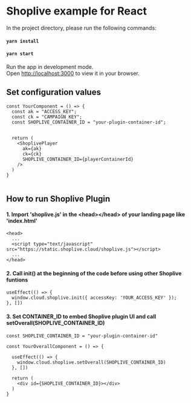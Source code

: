 # Shoplive example for React


In the project directory, please run the following commands:

#### `yarn install`
#### `yarn start`

Run the app in development mode.\
Open [http://localhost:3000](http://localhost:3000) to view it in your browser.


## Set configuration values

```
const YourComponent = () => {
  const ak = "ACCESS_KEY";
  const ck = "CAMPAIGN_KEY";
  const SHOPLIVE_CONTAINER_ID = "your-plugin-container-id";


  return (
    <ShoplivePlayer 
      ak={ak} 
      ck={ck} 
      SHOPLIVE_CONTAINER_ID={playerContainerId} 
    />
  )
}
  
```

## How to run Shoplive Plugin

#### 1. Import 'shoplive.js' in the &lt;head&gt;&lt;/head&gt; of your landing page like 'index.html'
```
<head>
  ...
  <script type="text/javascript" src="https://static.shoplive.cloud/shoplive.js"></script>
  ...
</head>

```

#### 2. Call init() at the beginning of the code before using other Shoplive funtions 
```
useEffect(() => {    
  window.cloud.shoplive.init({ accessKey: 'YOUR_ACCESS_KEY' });
}, [])
```

#### 3. Set CONTAINER_ID to embed Shoplive plugin UI and call setOverall(SHOPLIVE_CONTAINER_ID)

```
const SHOPLIVE_CONTAINER_ID = "your-plugin-container-id"

const YourOverallComponent = () => {
  
  useEffect(() => {
    window.cloud.shoplive.setOverall(SHOPLIVE_CONTAINER_ID)
  }, [])

  return (
    <div id={SHOPLIVE_CONTAINER_ID}></div>  
  )
}




```
